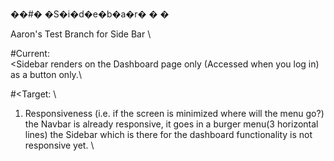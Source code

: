 ��#� �S�i�d�e�b�a�r�
�
�

Aaron's Test Branch for Side Bar \

#Current: \
<Sidebar renders on the Dashboard page only (Accessed when you log in) as a button only.\

#<Target: \
1. Responsiveness (i.e. if the screen is minimized where will the menu go?) the Navbar is already responsive, it goes in a burger menu(3 horizontal lines) the Sidebar which is there for the dashboard functionality is not responsive yet. \
